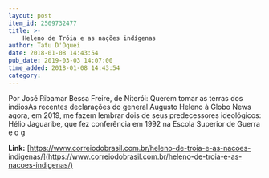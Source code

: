 ```yaml
---
layout: post
item_id: 2509732477
title: >-
    Heleno de Tróia e as nações indígenas
author: Tatu D'Oquei
date: 2018-01-08 14:43:54
pub_date: 2019-03-03 14:07:00
time_added: 2018-01-08 14:43:54
category: 
---
```


Por José Ribamar Bessa Freire, de Niterói: Querem tomar as terras dos índiosAs recentes declarações do general Augusto Heleno à Globo News agora, em 2019, me fazem lembrar dois de seus predecessores ideológicos: Hélio Jaguaribe, que fez conferência em 1992 na Escola Superior de Guerra e o g

**Link:** [https://www.correiodobrasil.com.br/heleno-de-troia-e-as-nacoes-indigenas/](https://www.correiodobrasil.com.br/heleno-de-troia-e-as-nacoes-indigenas/)

